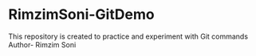 # RimzimSoni-GitDemo
This repository is created to practice and experiment with Git commands
<br>
Author- Rimzim Soni
